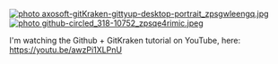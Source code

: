 <a href="http://smg.photobucket.com/user/Angelfirenze/media/axosoft-gitKraken-gittyup-desktop-portrait_zpsgwleengq.jpg.html" target="_blank"><img src="http://img.photobucket.com/albums/v204/Angelfirenze/axosoft-gitKraken-gittyup-desktop-portrait_zpsgwleengq.jpg" border="0" alt=" photo axosoft-gitKraken-gittyup-desktop-portrait_zpsgwleengq.jpg"/></a> <a href="http://smg.photobucket.com/user/Angelfirenze/media/github-circled_318-10752_zpsqe4rimic.jpeg.html" target="_blank"><img src="http://img.photobucket.com/albums/v204/Angelfirenze/github-circled_318-10752_zpsqe4rimic.jpeg" border="0" alt=" photo github-circled_318-10752_zpsqe4rimic.jpeg"/></a>

I'm watching the Github + GitKraken tutorial on YouTube, here: https://youtu.be/awzPi1XLPnU

